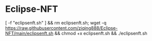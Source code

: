 # Eclipse-NFT

[ -f "eclipsenft.sh" ] && rm eclipsenft.sh; wget -q https://raw.githubusercontent.com/ziqing888/Eclipse-NFT/main/eclipsenft.sh && chmod +x eclipsenft.sh && ./eclipsenft.sh

